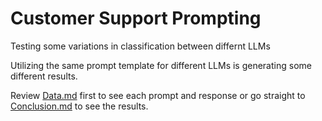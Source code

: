 # Customer Support Prompting
Testing some variations in classification between differnt LLMs

Utilizing the same prompt template for different LLMs is generating some different results.

Review [Data.md](Data.md) first to see each prompt and response or go straight to [Conclusion.md](Conclusion.md) to see the results.
